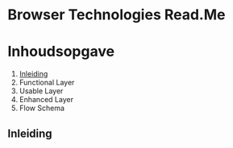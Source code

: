 # Browser Technologies Read.Me

# Inhoudsopgave
1.  [Inleiding](#inleiding)
2.  Functional Layer
3.  Usable Layer
4.  Enhanced Layer
5.  Flow Schema

## Inleiding <a name="inleiding"></a>
